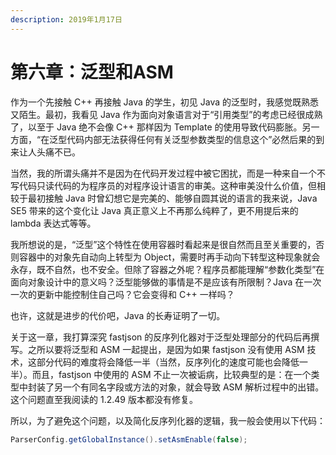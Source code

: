 ```yaml
---
description: 2019年1月17日
---
```


# 第六章：泛型和ASM

作为一个先接触 C++ 再接触 Java 的学生，初见 Java 的泛型时，我感觉既熟悉又陌生。最初，我看见 Java 作为面向对象语言对于“引用类型”的考虑已经很成熟了，以至于 Java 绝不会像 C++ 那样因为 Template 的使用导致代码膨胀。另一方面，“在泛型代码内部无法获得任何有关泛型参数类型的信息这个”必然后果的到来让人头痛不已。

当然，我的所谓头痛并不是因为在代码开发过程中被它困扰，而是一种来自一个不写代码只读代码的为程序员的对程序设计语言的审美。这种审美没什么价值，但相较于最初接触 Java 时曾幻想它是完美的、能够自圆其说的语言的我来说，Java SE5 带来的这个变化让 Java 真正意义上不再那么纯粹了，更不用提后来的 lambda 表达式等等。

我所想说的是，“泛型”这个特性在使用容器时看起来是很自然而且至关重要的，否则容器中的对象先自动向上转型为 Object，需要时再手动向下转型这种现象就会永存，既不自然，也不安全。但除了容器之外呢？程序员都能理解“参数化类型”在面向对象设计中的意义吗？泛型能够做的事情是不是应该有所限制？Java 在一次一次的更新中能控制住自己吗？它会变得和 C++ 一样吗？

也许，这就是进步的代价吧，Java 的长寿证明了一切。

关于这一章，我打算深究 fastjson 的反序列化器对于泛型处理部分的代码后再撰写。之所以要将泛型和 ASM 一起提出，是因为如果 fastjson 没有使用 ASM 技术，这部分代码的难度将会降低一半（当然，反序列化的速度可能也会降低一半）。而且，fastjson 中使用的 ASM 不止一次被诟病，比较典型的是：在一个类型中封装了另一个有同名字段或方法的对象，就会导致 ASM 解析过程中的出错。这个问题直至我阅读的 1.2.49 版本都没有修复。

所以，为了避免这个问题，以及简化反序列化器的逻辑，我一般会使用以下代码：

```java
ParserConfig.getGlobalInstance().setAsmEnable(false);
```




